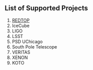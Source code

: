 ## List of Supported Projects

1. [REDTOP](redtop.md)
2. IceCube
3. LIGO
4. LSST
5. PSD UChicago
6. South Pole Telescope
7. VERITAS
8. XENON
9. KOTO
